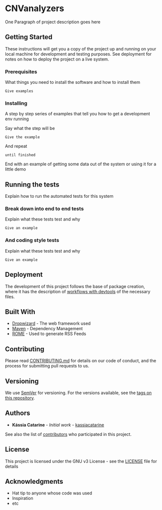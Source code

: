# CNVanalyzers

One Paragraph of project description goes here

## Getting Started

These instructions will get you a copy of the project up and running on your local machine for development and testing purposes. See deployment for notes on how to deploy the project on a live system.

### Prerequisites

What things you need to install the software and how to install them

```
Give examples
```

### Installing

A step by step series of examples that tell you how to get a development env running

Say what the step will be

```
Give the example
```

And repeat

```
until finished
```

End with an example of getting some data out of the system or using it for a little demo

## Running the tests

Explain how to run the automated tests for this system

### Break down into end to end tests

Explain what these tests test and why

```
Give an example
```

### And coding style tests

Explain what these tests test and why

```
Give an example
```

## Deployment

The development of this project follows the base of package creation, where it has the description of [workflows with devtools](https://www.rstudio.com/wp-content/uploads/2015/03/devtools-cheatsheet.pdf) of the necessary files.

## Built With

* [Dropwizard](http://www.dropwizard.io/1.0.2/docs/) - The web framework used
* [Maven](https://maven.apache.org/) - Dependency Management
* [ROME](https://rometools.github.io/rome/) - Used to generate RSS Feeds

## Contributing

Please read [CONTRIBUTING.md](https://gist.github.com/PurpleBooth/b24679402957c63ec426) for details on our code of conduct, and the process for submitting pull requests to us.

## Versioning

We use [SemVer](http://semver.org/) for versioning. For the versions available, see the [tags on this repository](https://github.com/kassiacatarine/CNVanalyzers/tags). 

## Authors

* **Kássia Catarine** - *Initial work* - [kassiacatarine](https://github.com/kassiacatarine)

See also the list of [contributors](https://github.com/kassiacatarine/CNVanalyzers/contributors) who participated in this project.

## License

This project is licensed under the GNU v3 License - see the [LICENSE](LICENSE) file for details

## Acknowledgments

* Hat tip to anyone whose code was used
* Inspiration
* etc
